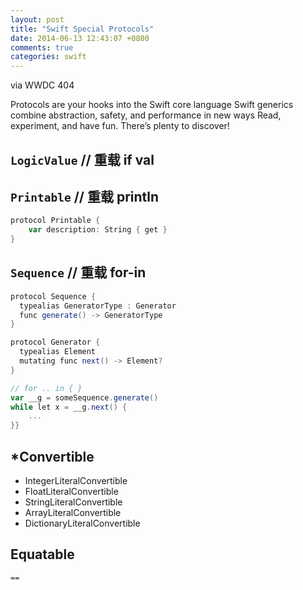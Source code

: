 ```yaml
---
layout: post
title: "Swift Special Protocols"
date: 2014-06-13 12:43:07 +0800
comments: true
categories: swift
---
```


via WWDC 404 

Protocols are your hooks into the Swift core language
Swift generics combine abstraction, safety, and performance in new ways
Read, experiment, and have fun. There’s plenty to discover!

## ``LogicValue`` // 重载 if val

## ``Printable`` // 重载 println
```scala
protocol Printable {
    var description: String { get }
}
```

## ``Sequence`` // 重载 for-in

```scala
protocol Sequence {
  typealias GeneratorType : Generator
  func generate() -> GeneratorType
}

protocol Generator {
  typealias Element
  mutating func next() -> Element?
}
```

```scala
// for .. in { }
var __g = someSequence.generate()
while let x = __g.next() {
    ...
}}
```
## *Convertible

- IntegerLiteralConvertible
- FloatLiteralConvertible
- StringLiteralConvertible
- ArrayLiteralConvertible
- DictionaryLiteralConvertible

## Equatable

``==``

